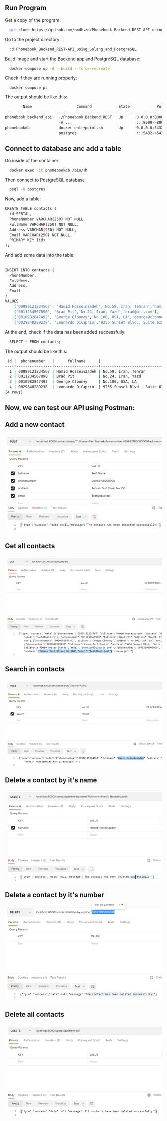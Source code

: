 
## Run Program

Get a copy of the program:

```bash
  git clone https://github.com/hmdhszd/Phonebook_Backend_REST-API_using_Golang_and_PostgreSQL.git
```

Go to the project directory:

```bash
  cd Phonebook_Backend_REST-API_using_Golang_and_PostgreSQL
```

Build image and start the Backend app and PostgreSQL database:

```bash
  docker-compose up -d --build --force-recreate
```

Check if they are running properly:

```bash
  docker-compose ps
```

The output should be like this:

```bash
        Name                    Command            State            Ports         
----------------------------------------------------------------------------------
phonebook_backend_api   ./Phonebook_Backend_REST   Up      0.0.0.0:8000->8000/tcp,
                        -A ...                             :::8000->8000/tcp      
phonebookdb             docker-entrypoint.sh       Up      0.0.0.0:5432->5432/tcp,
                        postgres                           :::5432->5432/tcp  

```


## Connect to database and add a table


Go inside of the container:

```bash
  docker exec -it phonebookdb /bin/sh
```

Then connect to PostgreSQL database:

```bash
  psql -U postgres
```

Now, add a table:

```bash
CREATE TABLE contacts (
  id SERIAL,
  PhoneNumber VARCHAR(250) NOT NULL,
  FullName VARCHAR(250) NOT NULL,
  Address VARCHAR(250) NOT NULL,
  Email VARCHAR(250) NOT NULL,
  PRIMARY KEY (id)
);
```

And add some data into the table:

```bash
  
INSERT INTO contacts (
  PhoneNumber,
  FullName,
  Address,
  Email
)
VALUES
    ('00989121234567', 'Hamid Hosseinzadeh','No.59, Iran, Tehran','hamid@hszd.ir'),
    ('0011234567890', 'Brad Pit','No.24, Iran, Yazd','brad@pit.com'),
    ('0010982847492', 'George Clooney','No.100, USA, LA','george@clooney.com'),
    ('0029848289238', 'Leonardo DiCaprio','9255 Sunset Blvd., Suite 615, West Hollywood, California 90069 United States','Leonardo@DiCaprio.com');

```

At the end, check if the data has been added successfully:

```bash
  SELECT * FROM contacts;
```

The output should be like this:

```bash
 id |  phonenumber   |      fullname      |                                   address                                    |         email         
----+----------------+--------------------+------------------------------------------------------------------------------+-----------------------
  1 | 00989121234567 | Hamid Hosseinzadeh | No.59, Iran, Tehran                                                          | hamid@hszd.ir
  2 | 0011234567890  | Brad Pit           | No.24, Iran, Yazd                                                            | brad@pit.com
  3 | 0010982847492  | George Clooney     | No.100, USA, LA                                                              | george@clooney.com
  4 | 0029848289238  | Leonardo DiCaprio  | 9255 Sunset Blvd., Suite 615, West Hollywood, California 90069 United States | Leonardo@DiCaprio.com
(4 rows)
```
## Now, we can test our API using Postman:

## Add a new contact

![App Screenshot](https://github.com/hmdhszd/Phonebook_Backend_REST-API_using_Golang_and_PostgreSQL/blob/master/Screenshots/add-new-contact.png)

## Get all contacts

![App Screenshot](https://github.com/hmdhszd/Phonebook_Backend_REST-API_using_Golang_and_PostgreSQL/blob/master/Screenshots/get-all-contacts.png)

## Search in contacts

![App Screenshot](https://github.com/hmdhszd/Phonebook_Backend_REST-API_using_Golang_and_PostgreSQL/blob/master/Screenshots/search-by-name.png)

## Delete a contact by it's name

![App Screenshot](https://github.com/hmdhszd/Phonebook_Backend_REST-API_using_Golang_and_PostgreSQL/blob/master/Screenshots/delete-by-name.png)

## Delete a contact by it's number

![App Screenshot](https://github.com/hmdhszd/Phonebook_Backend_REST-API_using_Golang_and_PostgreSQL/blob/master/Screenshots/delete-by-number.png)

## Delete all contacts

![App Screenshot](https://github.com/hmdhszd/Phonebook_Backend_REST-API_using_Golang_and_PostgreSQL/blob/master/Screenshots/delete-all.png)


